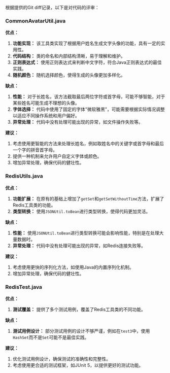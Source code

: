 根据提供的Git diff记录，以下是对代码的评审：

### CommonAvatarUtil.java

**优点：**
1. **功能实现：** 该工具类实现了根据用户姓名生成文字头像的功能，具有一定的实用性。
2. **代码结构：** 类的命名和内部结构清晰，易于理解和维护。
3. **正则表达式：** 使用正则表达式来判断中文字符，符合Java正则表达式的最佳实践。
4. **随机颜色：** 随机选择颜色，使得生成的头像更加多样化。

**缺点：**
1. **性能：** 对于长姓名，该方法截取最后两位字符或首字母，可能不够智能，对于某些姓名可能生成不理想的头像。
2. **字体选择：** 代码中使用了固定的字体"微软雅黑"，可能需要根据实际情况调整以适应不同操作系统和用户偏好。
3. **异常处理：** 代码中没有处理可能出现的异常，如文件操作失败等。

**建议：**
1. 考虑使用更智能的方法来处理长姓名，例如取姓名中的关键字或首字母和最后一个字的拼音首字母。
2. 提供一种机制来允许用户自定义字体或颜色。
3. 增加异常处理，确保代码的健壮性。

### RedisUtils.java

**优点：**
1. **功能扩展：** 在原有的基础上增加了`getSet`和`getSetWithoutTime`方法，扩展了Redis工具类的功能。
2. **类型转换：** 使用`JSONUtil.toBean`进行类型转换，使得代码更加灵活。

**缺点：**
1. **性能：** 使用`JSONUtil.toBean`进行类型转换可能会影响性能，特别是在处理大量数据时。
2. **异常处理：** 代码中没有处理可能出现的异常，如Redis连接失败等。

**建议：**
1. 考虑使用更快的序列化方法，如使用Java的内置序列化机制。
2. 增加异常处理，确保代码的健壮性。

### RedisTest.java

**优点：**
1. **测试覆盖：** 提供了多个测试用例，覆盖了Redis工具类的不同功能。

**缺点：**
1. **测试用例设计：** 部分测试用例的设计不够严谨，例如在`test3`中，使用`HashSet`而不是`Set`可能不是最佳实践。

**建议：**
1. 优化测试用例设计，确保测试的准确性和完整性。
2. 考虑使用更合适的测试框架，如JUnit 5，以提供更好的测试功能。
